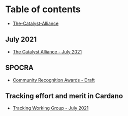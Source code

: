 # Table of contents

* [The-Catalyst-Alliance](README.md)

## July 2021

* [The Catalyst Alliance - July 2021](july-2021/the-catalyst-alliance-july-2021.md)

## SPOCRA

* [Community Recognition Awards - Draft](spocra/community-recognition-awards.md)

## Tracking effort and merit in Cardano

* [Tracking Working Group - July 2021](tracking-effort-and-merit-in-cardano/tracking-effort-and-merit-in-cardano.md)

